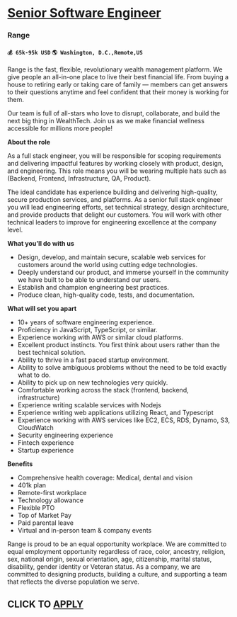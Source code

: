 # [Senior Software Engineer](https://www.remotewlb.com/apply/senior-software-engineer-48564)  
### Range  
#### `💰 65k-95k USD` `🌎 Washington, D.C.,Remote,US`  

Range is the fast, flexible, revolutionary wealth management platform. We give people an all-in-one place to live their best financial life. From buying a house to retiring early or taking care of family — members can get answers to their questions anytime and feel confident that their money is working for them.

Our team is full of all-stars who love to disrupt, collaborate, and build the next big thing in WealthTech. Join us as we make financial wellness accessible for millions more people!

**About the role**

As a full stack engineer, you will be responsible for scoping requirements and delivering impactful features by working closely with product, design, and engineering. This role means you will be wearing multiple hats such as (Backend, Frontend, Infrastructure, QA, Product).

The ideal candidate has experience building and delivering high-quality, secure production services, and platforms. As a senior full stack engineer you will lead engineering efforts, set technical strategy, design architecture, and provide products that delight our customers. You will work with other technical leaders to improve for engineering excellence at the company level.

**What you’ll do with us**

  * Design, develop, and maintain secure, scalable web services for customers around the world using cutting edge technologies.
  * Deeply understand our product, and immerse yourself in the community we have built to be able to understand our users.
  * Establish and champion engineering best practices.
  * Produce clean, high-quality code, tests, and documentation.

**What will set you apart**

  * 10+ years of software engineering experience.
  * Proficiency in JavaScript, TypeScript, or similar.
  * Experience working with AWS or similar cloud platforms.
  * Excellent product instincts. You first think about users rather than the best technical solution.
  * Ability to thrive in a fast paced startup environment.
  * Ability to solve ambiguous problems without the need to be told exactly what to do.
  * Ability to pick up on new technologies very quickly.
  * Comfortable working across the stack (frontend, backend, infrastructure)
  * Experience writing scalable services with Nodejs
  * Experience writing web applications utilizing React, and Typescript
  * Experience working with AWS services like EC2, ECS, RDS, Dynamo, S3, CloudWatch
  * Security engineering experience
  * Fintech experience
  * Startup experience

**Benefits**

  * Comprehensive health coverage: Medical, dental and vision
  * 401k plan
  * Remote-first workplace
  * Technology allowance
  * Flexible PTO
  * Top of Market Pay
  * Paid parental leave
  * Virtual and in-person team & company events

Range is proud to be an equal opportunity workplace. We are committed to equal employment opportunity regardless of race, color, ancestry, religion, sex, national origin, sexual orientation, age, citizenship, marital status, disability, gender identity or Veteran status. As a company, we are committed to designing products, building a culture, and supporting a team that reflects the diverse population we serve.

  
## CLICK TO [APPLY](https://www.remotewlb.com/apply/senior-software-engineer-48564)

